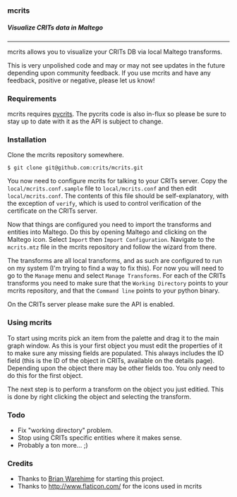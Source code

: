 ### mcrits
##### Visualize CRITs data in Maltego
-------------------------------------------------

mcrits allows you to visualize your CRITs DB via local Maltego transforms.

This is very unpolished code and may or may not see updates in the future
depending upon community feedback. If you use mcrits and have any feedback,
positive or negative, please let us know!

### Requirements

mcrits requires [pycrits](https://github.com/crits/pycrits). The pycrits code
is also in-flux so please be sure to stay up to date with it as the API is
subject to change.

### Installation

Clone the mcrits repository somewhere.

```
$ git clone git@github.com:crits/mcrits.git
```

You now need to configure mcrits for talking to your CRITs server. Copy the
```local/mcrits.conf.sample``` file to ```local/mcrits.conf``` and then edit
```local/mcrits.conf```. The contents of this file should be self-explanatory,
with the exception of ```verify```, which is used to control verification of
the certificate on the CRITs server.

Now that things are configured you need to import the transforms and entities
into Maltego. Do this by opening Maltego and clicking on the Maltego icon.
Select ```Import``` then ```Import Configuration```. Navigate to the
```mcrits.mtz``` file in the mcrits repository and follow the wizard from
there.

The transforms are all local transforms, and as such are configured to run on
my system (I'm trying to find a way to fix this). For now you will need to go
to the ```Manage``` menu and select ```Manage Transforms```. For each of the
CRITs transforms you need to make sure that the ```Working Directory``` points
to your mcrits repository, and that the ```Command line``` points to your
python binary.

On the CRITs server please make sure the API is enabled.

### Using mcrits

To start using mcrits pick an item from the palette and drag it to the main
graph window. As this is your first object you must edit the properties of it
to make sure any missing fields are populated. This always includes the ID
field (this is the ID of the object in CRITs, available on the details page).
Depending  upon the object there may be other fields too. You only need to do
this for the first object.

The next step is to perform a transform on the object you just editied. This
is done by right clicking the object and selecting the transform.

### Todo

- Fix "working directory" problem.
- Stop using CRITs specific entities where it makes sense.
- Probably a ton more... ;)

### Credits

- Thanks to [Brian Warehime](https://twitter.com/brianwarehime) for starting
  this project.
- Thanks to http://www.flaticon.com/ for the icons used in mcrits
